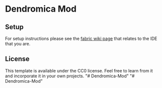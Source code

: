 # Dendromica Mod

## Setup

For setup instructions please see the [fabric wiki page](https://fabricmc.net/wiki/tutorial:setup) that relates to the IDE that you are.

## License

This template is available under the CC0 license. Feel free to learn from it and incorporate it in your own projects.
"# Dendromica-Mod" 
"# Dendromica-Mod" 
